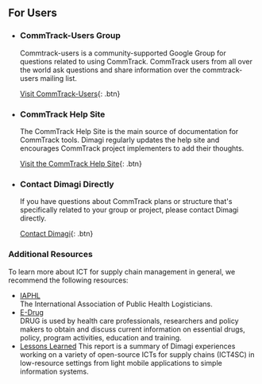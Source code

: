 ## For Users

- ### CommTrack-Users Group
  
  Commtrack-users is a community-supported Google Group for questions related to using CommTrack. CommTrack users from all over the world ask questions and share information over the commtrack-users mailing list.
  
  [Visit CommTrack-Users](http://groups.google.com/group/commtrack-users){: .btn}
  
- ### CommTrack Help Site
  
  The CommTrack Help Site is the main source of documentation for CommTrack tools.  Dimagi regularly updates the help site and encourages CommTrack project implementers to add their thoughts.
  
  [Visit the CommTrack Help Site](http://confluence.dimagi.com/display/commtrack){: .btn}
  
- ### Contact Dimagi Directly
  
  If you have questions about CommTrack plans or structure that's specifically related to your group or project, please contact Dimagi directly.
  
  [Contact Dimagi](http://www.dimagi.com/collaborate/contact-us/){: .btn}


### Additional Resources

To learn more about ICT for supply chain management in general, we recommend the following resources:

- [IAPHL](http://iaphl.org/)  
  The International Association of Public Health Logisticians.
- [E-Drug](http://www.essentialdrugs.org/edrug/)  
  DRUG is used by health care professionals, researchers and policy makers to obtain and discuss current information on essential drugs, policy, program activities, education and training.
- [Lessons Learned](/static-resources/docs/LMIS/Lessons_Learned.pdf)
  This report is a summary of Dimagi experiences working on a variety of open-source ICTs for supply chains (ICT4SC) in low-resource settings from light mobile applications to simple information systems.
